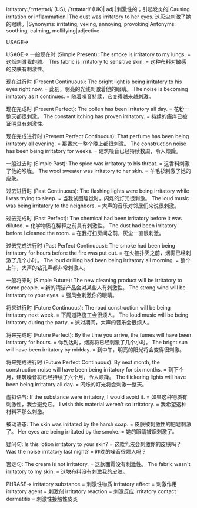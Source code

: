 irritatory:/ˈɪrɪteɪtəri/ (US), /ˈɪrɪtətəri/ (UK)| adj.|刺激性的；引起发炎的|Causing irritation or inflammation.|The dust was irritatory to her eyes.  这灰尘刺激了她的眼睛。|Synonyms: irritating, vexing, annoying, provoking|Antonyms: soothing, calming, mollifying|adjective


USAGE->

USAGE->
一般现在时 (Simple Present):
The smoke is irritatory to my lungs. = 这烟刺激我的肺。
This fabric is irritatory to sensitive skin. = 这种布料对敏感的皮肤有刺激性。

现在进行时 (Present Continuous):
The bright light is being irritatory to his eyes right now. = 此刻，明亮的光线刺激着他的眼睛。
The noise is becoming irritatory as it continues. = 随着噪音持续，它变得越来越刺激。

现在完成时 (Present Perfect):
The pollen has been irritatory all day. = 花粉一整天都很刺激。
The constant itching has proven irritatory. = 持续的瘙痒已被证明具有刺激性。

现在完成进行时 (Present Perfect Continuous):
That perfume has been being irritatory all evening. = 那香水一整个晚上都很刺激。
The construction noise has been being irritatory for weeks. = 建筑噪音已经持续数周，令人烦躁。


一般过去时 (Simple Past):
The spice was irritatory to his throat. = 这香料刺激了他的喉咙。
The wool sweater was irritatory to her skin. = 羊毛衫刺激了她的皮肤。

过去进行时 (Past Continuous):
The flashing lights were being irritatory while I was trying to sleep. = 当我试图睡觉时，闪烁的灯光很刺激。
The loud music was being irritatory to the neighbors. =  大声的音乐对邻居们来说很刺激。


过去完成时 (Past Perfect):
The chemical had been irritatory before it was diluted. = 化学物质在稀释之前具有刺激性。
The dust had been irritatory before I cleaned the room. = 在我打扫房间之前，灰尘一直很刺激。


过去完成进行时 (Past Perfect Continuous):
The smoke had been being irritatory for hours before the fire was put out. = 在火被扑灭之前，烟雾已经刺激了几个小时。
The loud drilling had been being irritatory all morning. =  整个上午，大声的钻孔声都非常刺激人。


一般将来时 (Simple Future):
The new cleaning product will be irritatory to some people. = 新的清洁产品会对某些人有刺激性。
The strong wind will be irritatory to your eyes. = 强风会刺激你的眼睛。


将来进行时 (Future Continuous):
The road construction will be being irritatory next week. =  下周道路施工会很烦人。
The loud music will be being irritatory during the party. = 派对期间，大声的音乐会很烦人。


将来完成时 (Future Perfect):
By the time you arrive, the fumes will have been irritatory for hours. = 你到达时，烟雾将已经刺激了几个小时。
The bright sun will have been irritatory by midday. =  到中午，明亮的阳光将会变得很刺激。


将来完成进行时 (Future Perfect Continuous):
By next month, the construction noise will have been being irritatory for six months. = 到下个月，建筑噪音将已经持续了六个月，令人烦躁。
The flickering lights will have been being irritatory all day. = 闪烁的灯光将会刺激一整天。


虚拟语气:
If the substance were irritatory, I would avoid it. = 如果这种物质有刺激性，我会避免它。
I wish this material weren't so irritatory. = 我希望这种材料不那么刺激。

被动语态:
The skin was irritated by the harsh soap. = 皮肤被刺激性的肥皂刺激了。
Her eyes are being irritated by the smoke. =  她的眼睛被烟刺激了。

疑问句:
Is this lotion irritatory to your skin? = 这款乳液会刺激你的皮肤吗？
Was the noise irritatory last night? = 昨晚的噪音很烦人吗？

否定句:
The cream is not irritatory. =  这款面霜没有刺激性。
The fabric wasn't irritatory to my skin. = 这块布料没有刺激我的皮肤。



PHRASE->
irritatory substance = 刺激性物质
irritatory effect = 刺激作用
irritatory agent = 刺激剂
irritatory reaction = 刺激反应
irritatory contact dermatitis = 刺激性接触性皮炎
